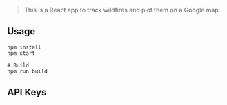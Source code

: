 

> This is a React app to track wildfires and plot them on a Google map.

## Usage

```
npm install
npm start

# Build
npm run build
```

## API Keys

